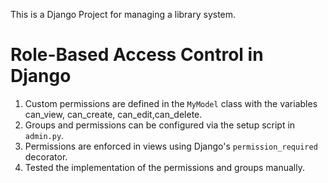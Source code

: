 This is a Django Project for managing a library system.

# Role-Based Access Control in Django
1. Custom permissions are defined in the `MyModel` class with the variables can_view, can_create, can_edit,can_delete.
2. Groups and permissions can be configured via the setup script in `admin.py`.
3. Permissions are enforced in views using Django's `permission_required` decorator.
4. Tested the implementation of the permissions and groups manually.